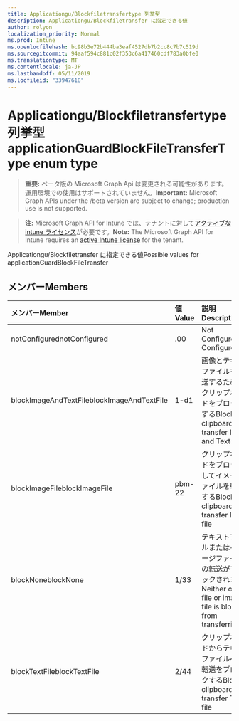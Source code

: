 ```yaml
---
title: Applicationgu/Blockfiletransfertype 列挙型
description: Applicationgu/Blockfiletransfer に指定できる値
author: rolyon
localization_priority: Normal
ms.prod: Intune
ms.openlocfilehash: bc98b3e72b444ba3eaf4527db7b2cc8c7b7c519d
ms.sourcegitcommit: 94aaf594c881c02f353c6a417460cdf783a0bfe0
ms.translationtype: MT
ms.contentlocale: ja-JP
ms.lasthandoff: 05/11/2019
ms.locfileid: "33947618"
---
```

# <a name="applicationguardblockfiletransfertype-enum-type"></a><span data-ttu-id="3ce06-103">Applicationgu/Blockfiletransfertype 列挙型</span><span class="sxs-lookup"><span data-stu-id="3ce06-103">applicationGuardBlockFileTransferType enum type</span></span>

> <span data-ttu-id="3ce06-104">**重要:** ベータ版の Microsoft Graph Api は変更される可能性があります。運用環境での使用はサポートされていません。</span><span class="sxs-lookup"><span data-stu-id="3ce06-104">**Important:** Microsoft Graph APIs under the /beta version are subject to change; production use is not supported.</span></span>

> <span data-ttu-id="3ce06-105">**注:** Microsoft Graph API for Intune では、テナントに対して[アクティブな intune ライセンス](https://go.microsoft.com/fwlink/?linkid=839381)が必要です。</span><span class="sxs-lookup"><span data-stu-id="3ce06-105">**Note:** The Microsoft Graph API for Intune requires an [active Intune license](https://go.microsoft.com/fwlink/?linkid=839381) for the tenant.</span></span>

<span data-ttu-id="3ce06-106">Applicationgu/Blockfiletransfer に指定できる値</span><span class="sxs-lookup"><span data-stu-id="3ce06-106">Possible values for applicationGuardBlockFileTransfer</span></span>

## <a name="members"></a><span data-ttu-id="3ce06-107">メンバー</span><span class="sxs-lookup"><span data-stu-id="3ce06-107">Members</span></span>
|<span data-ttu-id="3ce06-108">メンバー</span><span class="sxs-lookup"><span data-stu-id="3ce06-108">Member</span></span>|<span data-ttu-id="3ce06-109">値</span><span class="sxs-lookup"><span data-stu-id="3ce06-109">Value</span></span>|<span data-ttu-id="3ce06-110">説明</span><span class="sxs-lookup"><span data-stu-id="3ce06-110">Description</span></span>|
|:---|:---|:---|
|<span data-ttu-id="3ce06-111">notConfigured</span><span class="sxs-lookup"><span data-stu-id="3ce06-111">notConfigured</span></span>|<span data-ttu-id="3ce06-112">.0</span><span class="sxs-lookup"><span data-stu-id="3ce06-112">0</span></span>|<span data-ttu-id="3ce06-113">Not Configured</span><span class="sxs-lookup"><span data-stu-id="3ce06-113">Not Configured</span></span>|
|<span data-ttu-id="3ce06-114">blockImageAndTextFile</span><span class="sxs-lookup"><span data-stu-id="3ce06-114">blockImageAndTextFile</span></span>|<span data-ttu-id="3ce06-115">1-d</span><span class="sxs-lookup"><span data-stu-id="3ce06-115">1</span></span>|<span data-ttu-id="3ce06-116">画像とテキストファイルを転送するためのクリップボードをブロックする</span><span class="sxs-lookup"><span data-stu-id="3ce06-116">Block clipboard to transfer Image and Text file</span></span>|
|<span data-ttu-id="3ce06-117">blockImageFile</span><span class="sxs-lookup"><span data-stu-id="3ce06-117">blockImageFile</span></span>|<span data-ttu-id="3ce06-118">pbm-2</span><span class="sxs-lookup"><span data-stu-id="3ce06-118">2</span></span>|<span data-ttu-id="3ce06-119">クリップボードをブロックしてイメージファイルを転送する</span><span class="sxs-lookup"><span data-stu-id="3ce06-119">Block clipboard to transfer Image file</span></span>|
|<span data-ttu-id="3ce06-120">blockNone</span><span class="sxs-lookup"><span data-stu-id="3ce06-120">blockNone</span></span>|<span data-ttu-id="3ce06-121">1/3</span><span class="sxs-lookup"><span data-stu-id="3ce06-121">3</span></span>|<span data-ttu-id="3ce06-122">テキストファイルまたはイメージファイルの転送がブロックされません</span><span class="sxs-lookup"><span data-stu-id="3ce06-122">Neither of text file or image file is blocked from transferring</span></span>|
|<span data-ttu-id="3ce06-123">blockTextFile</span><span class="sxs-lookup"><span data-stu-id="3ce06-123">blockTextFile</span></span>|<span data-ttu-id="3ce06-124">2/4</span><span class="sxs-lookup"><span data-stu-id="3ce06-124">4</span></span>|<span data-ttu-id="3ce06-125">クリップボードからテキストファイルへの転送をブロックする</span><span class="sxs-lookup"><span data-stu-id="3ce06-125">Block clipboard to transfer Text file</span></span>|




